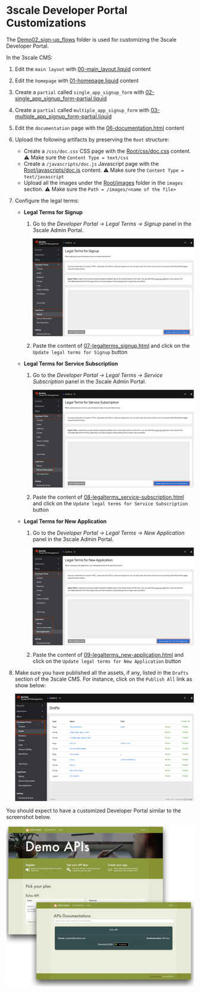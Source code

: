 # 3scale Developer Portal Customizations

The [Demo02_sign-up_flows](./Demo02_sign-up_flows) folder is used for customizing the 3scale Developer Portal.

In the 3scale CMS:
1. Edit the `main layout` with [00-main_layout.liquid](./Demo02_sign-up_flows/00-main_layout.liquid) content
2. Edit the `homepage` with [01-homepage.liquid](./Demo02_sign-up_flows/01-homepage.liquid) content
3. Create a `partial` called `single_app_signup_form` with [02-single_app_signup_form-partial.liquid](./Demo02_sign-up_flows/02-single_app_signup_form-partial.liquid)
4. Create a `partial` called `multiple_app_signup_form` with [03-multiple_app_signup_form-partial.liquid](./Demo02_sign-up_flows/03-multiple_app_signup_form-partial.liquid)
5. Edit the `documentation` page with the [06-documentation.html](./06-documentation.html) content
6. Upload the following artifacts by preserving the `Root` structure:
    - Create a `/css/doc.css` CSS page with the [Root/css/doc.css](./Demo02_sign-up_flows/Root/css/doc.css) content. :warning: Make sure the `Content Type = text/css`
    - Create a `/javascripts/doc.js` Javascript page with the [Root/javascripts/doc.js](./Demo02_sign-up_flows/Root/javascripts/doc.js) content. :warning: Make sure the `Content Type = text/javascript`
    - Upload all the images under the [Root/images](./Demo02_sign-up_flows/Root/images) folder in the `images` section. :warning: Make sure the `Path = /images/<name of the file>`
7. Configure the legal terms:
    - **Legal Terms for Signup**
        1. Go to the _Developer Portal -> Legal Terms -> Signup_ panel in the 3scale Admin Portal.

            ![](./_DocImages/DEMO_DeveloperPortal_signup_legalterms.png)
            
        2. Paste the content of [07-legalterms_signup.html](./05-legalterms_signup.html) and click on the `Update legal terms for Signup` button
    - **Legal Terms for Service Subscription**
        1. Go to the _Developer Portal -> Legal Terms -> Service Subscription_ panel in the 3scale Admin Portal.

            ![](./_DocImages/DEMO_DeveloperPortal_servicesubscription_legalterms.png)
            
        2. Paste the content of [08-legalterms_service-subscription.html](./06-legalterms_service-subscription.html) and click on the `Update legal terms for Service Subscription` button
    - **Legal Terms for New Application**
        1. Go to the _Developer Portal -> Legal Terms -> New Application_ panel in the 3scale Admin Portal.

            ![](./_DocImages/DEMO_DeveloperPortal_newapplication_legalterms.png)
            
        2. Paste the content of [09-legalterms_new-application.html](./07-legalterms_new-application.html) and click on the `Update legal terms for New Application` button
8. Make sure you have published all the assets, if any, listed in the `Drafts` section of the 3scale CMS. For instance, click on the `Publish All` link as show below:

    ![](./_DocImages/DEMO_DeveloperPortal_drafts.png)

You should expect to have a customized Developer Portal similar to the screenshot below.

![Customized_DeveloperPortal.png](./_DocImages/Customized_DeveloperPortal.png)


